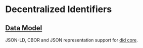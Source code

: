 # Decentralized Identifiers

## [Data Model](/packages/did-core)

JSON-LD, CBOR and JSON representation support for [did core](https://www.w3.org/TR/did-core/).
